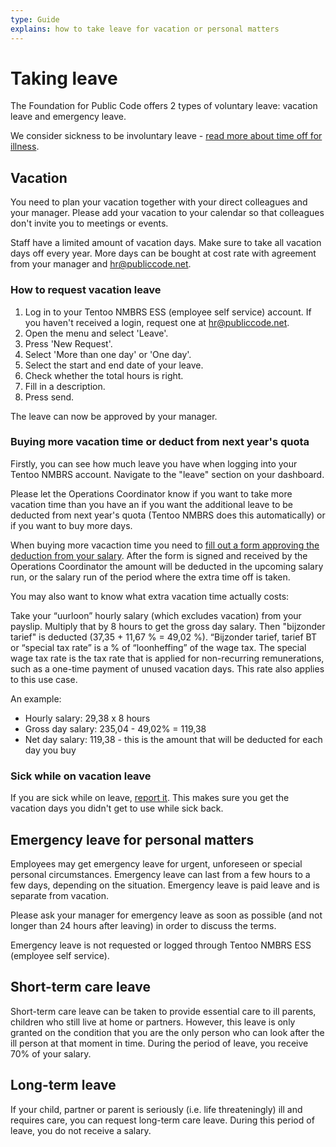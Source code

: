 ```yaml
---
type: Guide
explains: how to take leave for vacation or personal matters
---
```


# Taking leave

The Foundation for Public Code offers 2 types of voluntary leave: vacation leave and emergency leave.

We consider sickness to be involuntary leave - [read more about time off for illness](sickness.md).

## Vacation

You need to plan your vacation together with your direct colleagues and your manager.
Please add your vacation to your calendar so that colleagues don't invite you to meetings or events.

Staff have a limited amount of vacation days.
Make sure to take all vacation days off every year.
More days can be bought at cost rate with agreement from your manager and <hr@publiccode.net>.

### How to request vacation leave

1. Log in to your Tentoo NMBRS ESS (employee self service) account. If you haven't received a login, request one at <hr@publiccode.net>.
2. Open the menu and select 'Leave'.
3. Press 'New Request'.
4. Select 'More than one day' or 'One day'.
5. Select the start and end date of your leave.
6. Check whether the total hours is right.
7. Fill in a description.
8. Press send.

The leave can now be approved by your manager.

### Buying more vacation time or deduct from next year's quota

Firstly, you can see how much leave you have when logging into your Tentoo NMBRS account. Navigate to the "leave" section on your dashboard.

Please let the Operations Coordinator know if you want to take more vacation time than you have an if you want the additional leave to be deducted from next year's quota (Tentoo NMBRS does this automatically) or if you want to buy more days.

When buying more vacaction time you need to [fill out a form approving the deduction from your salary](https://docs.google.com/document/d/1l-Z03ri4We4rv6inEvudjW0XYt2k0-p0vkCrhbb_1sw/edit). After the form is signed and received by the Operations Coordinator the amount will be deducted in the upcoming salary run, or the salary run of the period where the extra time off is taken.

You may also want to know what extra vacation time actually costs:

Take your “uurloon” hourly salary (which excludes vacation) from your payslip. Multiply that by 8 hours to get the gross day salary. Then "bijzonder tarief" is deducted (37,35 + 11,67 % = 49,02 %). “Bijzonder tarief, tarief BT or “special tax rate” is a % of “loonheffing” of the wage tax. The special wage tax rate is the tax rate that is applied for non-recurring remunerations, such as a one-time payment of unused vacation days. This rate also applies to this use case.

An example:

- Hourly salary: 29,38 x 8 hours
- Gross day salary: 235,04 - 49,02% = 119,38
- Net day salary: 119,38 - this is the amount that will be deducted for each day you buy

### Sick while on vacation leave

If you are sick while on leave, [report it](sickness.md).
This makes sure you get the vacation days you didn't get to use while sick back.

## Emergency leave for personal matters

Employees may get emergency leave for urgent, unforeseen or special personal circumstances.
Emergency leave can last from a few hours to a few days, depending on the situation.
Emergency leave is paid leave and is separate from vacation.

Please ask your manager for emergency leave as soon as possible (and not longer than 24 hours after leaving) in order to discuss the terms.

Emergency leave is not requested or logged through Tentoo NMBRS ESS (employee self service).

## Short-term care leave

Short-term care leave can be taken to provide essential care to ill parents, children who still live at home or partners. However, this leave is only granted on the condition that you are the only person who can look after the ill person at that moment in time. During the period of leave, you receive 70% of your salary.

## Long-term leave

If your child, partner or parent is seriously (i.e. life threateningly) ill and requires care, you can request long-term care leave. During this period of leave, you do not receive a salary.
